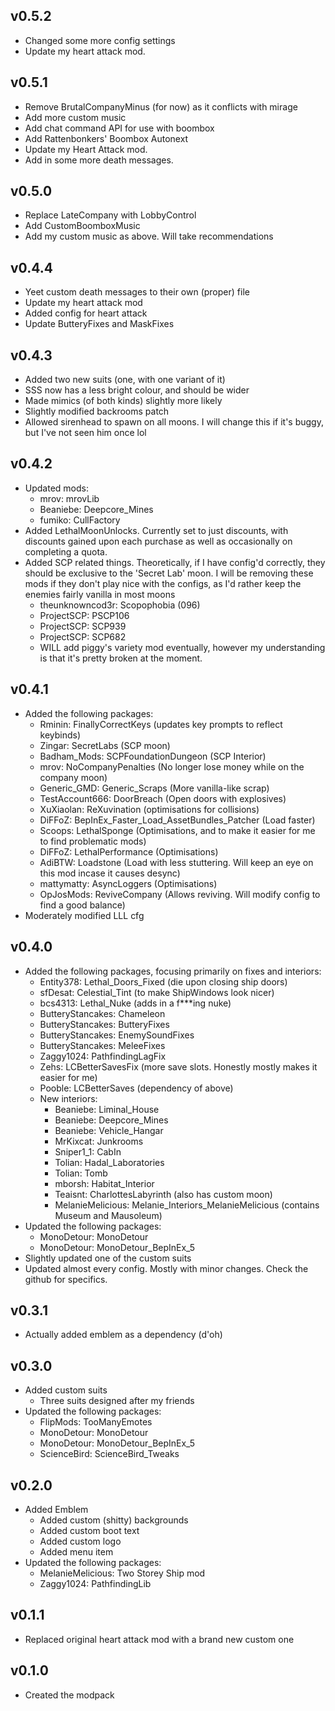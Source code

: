 ## v0.5.2
- Changed some more config settings
- Update my heart attack mod.

## v0.5.1
- Remove BrutalCompanyMinus (for now) as it conflicts with mirage
- Add more custom music
- Add chat command API for use with boombox
- Add Rattenbonkers' Boombox Autonext
- Update my Heart Attack mod.
- Add in some more death messages.

## v0.5.0
- Replace LateCompany with LobbyControl
- Add CustomBoomboxMusic
- Add my custom music as above. Will take recommendations

## v0.4.4
- Yeet custom death messages to their own (proper) file
- Update my heart attack mod
- Added config for heart attack
- Update ButteryFixes and MaskFixes

## v0.4.3
- Added two new suits (one, with one variant of it)
- SSS now has a less bright colour, and should be wider
- Made mimics (of both kinds) slightly more likely
- Slightly modified backrooms patch
- Allowed sirenhead to spawn on all moons. I will change this if it's buggy, but I've not seen him once lol

## v0.4.2
- Updated mods:
    - mrov: mrovLib
    - Beaniebe: Deepcore_Mines
    - fumiko: CullFactory
- Added LethalMoonUnlocks. Currently set to just discounts, with discounts gained upon each purchase as well as occasionally on completing a quota.
- Added SCP related things. Theoretically, if I have config'd correctly, they should be exclusive to the 'Secret Lab' moon. I will be removing these mods if they don't play nice with the configs, as I'd rather keep the enemies fairly vanilla in most moons
    - theunknowncod3r: Scopophobia (096)
    - ProjectSCP: PSCP106
    - ProjectSCP: SCP939
    - ProjectSCP: SCP682
    - WILL add piggy's variety mod eventually, however my understanding is that it's pretty broken at the moment.

## v0.4.1
- Added the following packages:
    - Rminin: FinallyCorrectKeys (updates key prompts to reflect keybinds)
    - Zingar: SecretLabs (SCP moon)
    - Badham_Mods: SCPFoundationDungeon (SCP Interior)
    - mrov: NoCompanyPenalties (No longer lose money while on the company moon)
    - Generic_GMD: Generic_Scraps (More vanilla-like scrap)
    - TestAccount666: DoorBreach (Open doors with explosives)
    - XuXiaolan: ReXuvination (optimisations for collisions)
    - DiFFoZ: BepInEx_Faster_Load_AssetBundles_Patcher (Load faster)
    - Scoops: LethalSponge (Optimisations, and to make it easier for me to find problematic mods)
    - DiFFoZ: LethalPerformance (Optimisations)
    - AdiBTW: Loadstone (Load with less stuttering. Will keep an eye on this mod incase it causes desync)
    - mattymatty: AsyncLoggers (Optimisations)
    - OpJosMods: ReviveCompany (Allows reviving. Will modify config to find a good balance)
- Moderately modified LLL cfg

## v0.4.0
- Added the following packages, focusing primarily on fixes and interiors:
    - Entity378: Lethal_Doors_Fixed (die upon closing ship doors)
    - sfDesat: Celestial_Tint (to make ShipWindows look nicer)
    - bcs4313: Lethal_Nuke (adds in a f***ing nuke)
    - ButteryStancakes: Chameleon
    - ButteryStancakes: ButteryFixes
    - ButteryStancakes: EnemySoundFixes
    - ButteryStancakes: MeleeFixes
    - Zaggy1024: PathfindingLagFix
    - Zehs: LCBetterSavesFix (more save slots. Honestly mostly makes it easier for me)
    - Pooble: LCBetterSaves (dependency of above)
    - New interiors:
        - Beaniebe: Liminal_House
        - Beaniebe: Deepcore_Mines
        - Beaniebe: Vehicle_Hangar
        - MrKixcat: Junkrooms
        - Sniper1_1: CabIn
        - Tolian: Hadal_Laboratories
        - Tolian: Tomb
        - mborsh: Habitat_Interior
        - Teaisnt: CharlottesLabyrinth (also has custom moon)
        - MelanieMelicious: Melanie_Interiors_MelanieMelicious (contains Museum and Mausoleum)
- Updated the following packages:
    - MonoDetour: MonoDetour
    - MonoDetour: MonoDetour_BepInEx_5
- Slightly updated one of the custom suits
- Updated almost every config. Mostly with minor changes. Check the github for specifics.

## v0.3.1
- Actually added emblem as a dependency (d'oh)

## v0.3.0
- Added custom suits
    - Three suits designed after my friends
- Updated the following packages:
    - FlipMods: TooManyEmotes
    - MonoDetour: MonoDetour
    - MonoDetour: MonoDetour_BepInEx_5
    - ScienceBird: ScienceBird_Tweaks

## v0.2.0
- Added Emblem
    - Added custom (shitty) backgrounds
    - Added custom boot text
    - Added custom logo
    - Added menu item
- Updated the following packages:
    - MelanieMelicious: Two Storey Ship mod
    - Zaggy1024: PathfindingLib

## v0.1.1
- Replaced original heart attack mod with a brand new custom one

## v0.1.0
- Created the modpack
